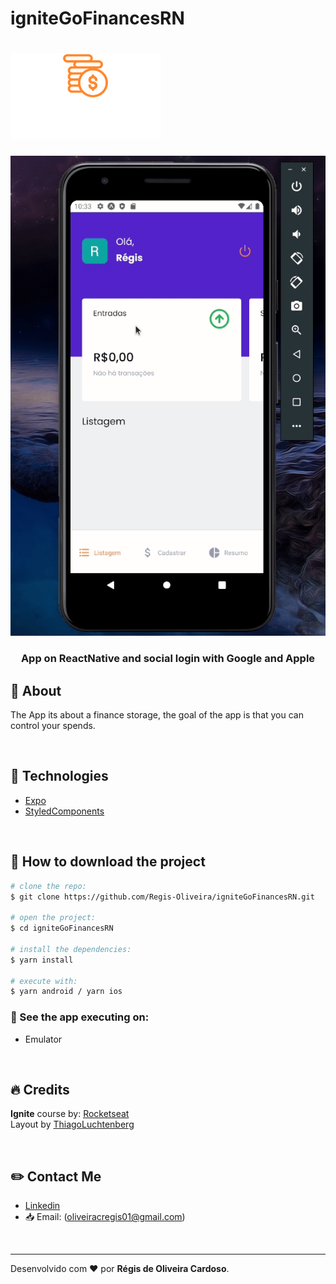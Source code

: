 # igniteGoFinancesRN

<h1>
  <img src="src/assets/logo.svg"/>
</h1>

<img src="src/assets/goFinancesRN.gif" alt="Gif registering a finance"/>

<h3 align="center">
  App on ReactNative and social login with Google and Apple
</h3> 

## :open_file_folder: About

The App its about a finance storage, the goal of the app is that you can control your spends.

</br>

## :rocket: Technologies

- [Expo](https://docs.expo.dev/)
- [StyledComponents](https://styled-components.com)

</br>

## :key: How to download the project

```bash
# clone the repo:
$ git clone https://github.com/Regis-Oliveira/igniteGoFinancesRN.git

# open the project:
$ cd igniteGoFinancesRN

# install the dependencies:
$ yarn install

# execute with:
$ yarn android / yarn ios
```

### :tada: See the app executing on:

 - Emulator

</br>

## :fire: Credits
  **Ignite** course by: [Rocketseat](https://app.rocketseat.com.br/)
  </br>
  Layout by [ThiagoLuchtenberg](https://www.instagram.com/tiagoluchtenberg/) 
  
  </br>

 ## :pencil2: Contact Me

- [Linkedin](www.linkedin.com/in/regis-de-oliveira-cardoso)
- :inbox_tray: Email: (oliveiracregis01@gmail.com)

</br>

---
Desenvolvido com :heart: por **Régis de Oliveira Cardoso**.
